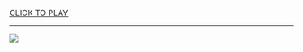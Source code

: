 
<a href="https://premium76.site?title=cool_math_game&ref=13M">CLICK TO PLAY</a></h3>
<hr>

<a href="https://premium76.site?title=cool_math_game&ref=13M"><img src="https://clearcache.store/games.png"></a>


